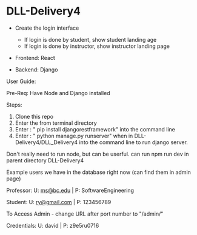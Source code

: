# DLL-Delivery4

- Create the login interface
    - If login is done by student, show student landing age
    - If login is done by instructor, show instructor landing page  

- Frontend: React
- Backend: Django

User Guide:

Pre-Req: Have Node and Django installed

Steps:
1. Clone this repo
2. Enter the from terminal directory 
3. Enter : " pip install djangorestframework" into the command line
4. Enter : " python manage.py runserver" when in DLL-Delivery4/DLL_Delivery4 into the command line to run django server.

Don't really need to run node, but can be userful. can run npm run dev in parent directory DLL-Delivery4

Example users we have in the database right now (can find them in admin page)

Professor:
    U: ms@bc.edu
    |
    P: SoftwareEngineering
    
Student:
    U: ry@gmail.com
    |
    P: 123456789
   
To Access Admin - change URL after port number to "/admin/"

Credentials:
    U: david
    |
    P: z9e5ru0716

